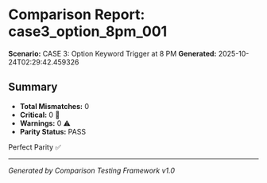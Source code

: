 # Comparison Report: case3_option_8pm_001
**Scenario:** CASE 3: Option Keyword Trigger at 8 PM
**Generated:** 2025-10-24T02:29:42.459326

## Summary
- **Total Mismatches:** 0
- **Critical:** 0 🚨
- **Warnings:** 0 ⚠️
- **Parity Status:** PASS

Perfect Parity ✅

---
*Generated by Comparison Testing Framework v1.0*